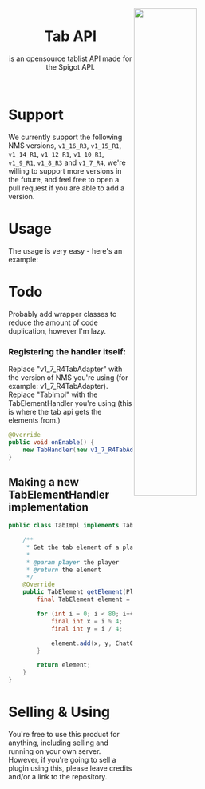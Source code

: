 <img src="https://i.imgur.com/ek4yBRU.png" width="50%" align="right">
<h1 align="center">Tab API</h1>
<p align="center">is an opensource tablist API made for the Spigot API.</p><br>

# Support
We currently support the following NMS versions, ``v1_16_R3``, ``v1_15_R1``, ``v1_14_R1``, ``v1_12_R1``, ``v1_10_R1``, ``v1_9_R1``, ``v1_8_R3`` and ``v1_7_R4``, we're willing to support more versions in the future, and feel free to open a pull request if you are able to add a version.

# Usage
The usage is very easy - here's an example:

# Todo
Probably add wrapper classes to reduce the amount of code duplication, however I'm lazy.

### Registering the handler itself:
Replace "v1_7_R4TabAdapter" with the version of NMS you're using (for example: v1_7_R4TabAdapter).
Replace "TabImpl" with the TabElementHandler you're using (this is where the tab api gets the elements from.)

```java
@Override
public void onEnable() {
    new TabHandler(new v1_7_R4TabAdapter(), new TabImpl(), this, 20L);
}
```

## Making a new TabElementHandler implementation
```java
public class TabImpl implements TabElementHandler {

    /**
     * Get the tab element of a player
     *
     * @param player the player
     * @return the element
     */
    @Override
    public TabElement getElement(Player player) {
        final TabElement element = new TabElement();

        for (int i = 0; i < 80; i++) {
            final int x = i % 4;
            final int y = i / 4;

            element.add(x, y, ChatColor.GREEN + "Slot: " + ChatColor.GRAY + x + ", " + y);
        }

        return element;
    }
}
```

# Selling & Using
You're free to use this product for anything, including selling and running on your own server. However, if you're going to sell a plugin using this, please leave credits and/or a link to the repository.
